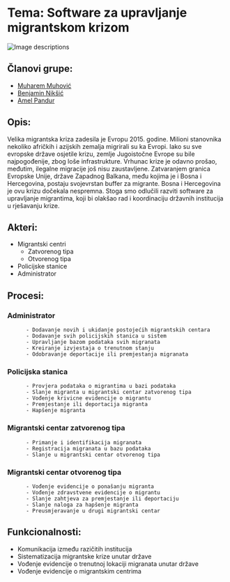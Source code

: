 # Tema: Software za upravljanje migrantskom krizom
![Image descriptions](https://rtl-static.cdn.sysbee.net/image/migranti-hrvatska-srbija-8c56c3c0feab9f9b07dc52c823b2ac32_view_article_new.jpg)
## Članovi grupe: 
   
   - [Muharem Muhović](https://github.com/mmuhovic2)
   - [Benjamin Nikšić](https://github.com/bniksic1)
   - [Amel Pandur](https://github.com/apandur1)

## Opis:

Velika migrantska kriza zadesila je Evropu 2015. godine. Milioni stanovnika nekoliko afričkih i azijskih zemalja migrirali su ka Evropi. Iako su sve evropske države osjetile krizu, zemlje Jugoistočne Evrope su bile najpogođenije, zbog loše infrastrukture. Vrhunac krize je odavno prošao, međutim, ilegalne migracije još nisu zaustavljene. Zatvaranjem granica Evropske Unije, države Zapadnog Balkana, među kojima je i Bosna i Hercegovina, postaju svojevrstan buffer za migrante. Bosna i Hercegovina je ovu krizu dočekala nespremna. Stoga smo odlučili razviti software za upravljanje migrantima, koji bi olakšao rad i koordinaciju državnih institucija u rješavanju krize.

## Akteri: 
   
  - Migrantski centri
      - Zatvorenog tipa
      - Otvorenog tipa
  - Policijske stanice
  - Administrator

## Procesi:
   
   ### Administrator
      
          - Dodavanje novih i ukidanje postojećih migrantskih centara
          - Dodavanje svih policijskih stanica u sistem
          - Upravljanje bazom podataka svih migranata
          - Kreiranje izvjestaja o trenutnom stanju
          - Odobravanje deportacije ili premjestanja migranata
   
   ### Policijska stanica      
         
          - Provjera podataka o migrantima u bazi podataka
          - Slanje migranta u migrantski centar zatvorenog tipa 
          - Vođenje krivicne evidencije o migrantu
          - Premjestanje ili deportacija migranta
          - Hapšenje migranta
   
   ### Migrantski centar zatvorenog tipa
   
          - Primanje i identifikacija migranata
          - Registracija migranata u bazu podataka
          - Slanje u migrantski centar otvorenog tipa
          
   ### Migrantski centar otvorenog tipa      
          - Vođenje evidencije o ponašanju migranta
          - Vođenje zdravstvene evidencije o migrantu
          - Slanje zahtjeva za premjestanje ili deportaciju
          - Slanje naloga za hapšenje migranta
          - Preusmjeravanje u drugi migrantski centar
          
## Funkcionalnosti:
   - Komunikacija između razičitih institucija
   - Sistematizacija migrantske krize unutar države
   - Vođenje evidencije o trenutnoj lokaciji migranata unutar države 
   - Vođenje evidencije o migrantskim centrima
          
